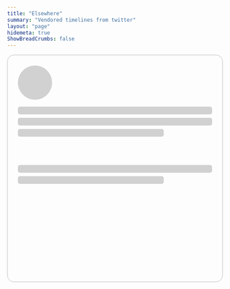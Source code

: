 ```yaml
---
title: "Elsewhere"
summary: "Vendored timelines from twitter"
layout: "page"
hidemeta: true
ShowBreadCrumbs: false
---
```


<style>
.twitter-timeline, .tweets-skeleton{
  display: flex;
  flex-flow: row wrap;
  width: 100%;
  justify-content: left;
}
.twitter-timeline, .tweet-skeleton{
  width: 41rem;
}
.tweet-skeleton{
  border: 0.05rem solid rgb(190, 190, 190);
  border-radius: 1rem;
  height: 30rem;
  margin-bottom: 1rem;
  padding: 1.5rem;
}
.tweet-skeleton .img{
  height: 5rem;
  width: 5rem;
  border-radius: 50%;
  background-color: rgb(209, 209, 209);
}
.tweet-skeleton .content-1, .tweet-skeleton .content-2{
  height: 25%;
  margin-top: 1rem;
}
.tweet-skeleton .line{
  height: 15%;
  margin: 0.5rem 0;
  width: 100%;
  border-radius: 0.3rem;
  background-color: rgb(209, 209, 209);
}
.tweet-skeleton .line:last-child{
  width: 75%;
}
@keyframes tweet-skeleton {
  0%{
    background-color: rgb(209, 209, 209);
  }
  100%{
    background-color: rgb(243, 243, 243);
  }
}
</style>

<div class="tweets-skeleton">
  <div class="tweet-skeleton">
    <div class="img"></div>
    <div class="content-1">
      <div class="line"></div>
      <div class="line"></div>
      <div class="line"></div>
    </div>
    <div class="content-2">
      <div class="line"></div>
      <div class="line"></div>
    </div>
  </div>
</div>

<a class="twitter-timeline"
  style="visibility: hidden; display: none;"
  data-height="800"
  data-dnt="true"
  href="https://twitter.com/rednafi?ref_src=twsrc%5Etfw">
  Redowan's Tweets
</a>

<a
  class="twitter-timeline"
  style="visibility: hidden; display: none;"
  data-height="800"
  data-dnt="true"
  href="https://twitter.com/rednafi/lists/1663312088251465728?ref_src=twsrc%5Etfw">
  Redowan's Twitter List
</a>

<script>window.twttr = (function(d, s, id) {
  var js, fjs = d.getElementsByTagName(s)[0],
    t = window.twttr || {};
  if (d.getElementById(id)) return t;
  js = d.createElement(s);
  js.id = id;
  js.src = "https://platform.twitter.com/widgets.js";
  fjs.parentNode.insertBefore(js, fjs);

  t._e = [];
  t.ready = function(f) {
    t._e.push(f);
  };

  return t;
}(document, "script", "twitter-wjs"));
</script>

<script>
    const tweets_skeleton = document.querySelector(".tweets-skeleton");
    const tweet_skeleton = document.querySelector(".tweet-skeleton");

    for (let i = 0; i < 1; i++) {
        tweets_skeleton.append(tweet_skeleton.cloneNode(true));
    }

    setTimeout(() => {
      document.querySelector(".twitter-timeline").style = "visibility: hidden;";
      tweets_skeleton.style = "display: none;";
    }, 2000);
</script>

